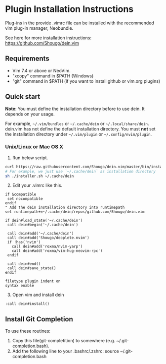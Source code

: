 # Plugin Installation Instructions

Plug-ins in the provide .vimrc file can be installed with
the recommended vim plug-in manager, Neobundle.

See here for more installation instructions: https://github.com/Shougo/dein.vim

## Requirements

- Vim 7.4 or above or NeoVim.
- "xcopy" command in $PATH (Windows)
- "git" command in $PATH (if you want to install github or vim.org plugins)

## Quick start

**Note**: You must define the installation directory before to use dein.  It
depends on your usage.

For example, `~/.vim/bundles` or `~/.cache/dein` or `~/.local/share/dein`.
dein.vim has not define the default installation directory.
You must **not** set the installation directory under `~/.vim/plugin` or
`~/.config/nvim/plugin`.

### Unix/Linux or Mac OS X

1. Run below script.

```sh
curl https://raw.githubusercontent.com/Shougo/dein.vim/master/bin/installer.sh > installer.sh
# For example, we just use `~/.cache/dein` as installation directory
sh ./installer.sh ~/.cache/dein
```

2. Edit your .vimrc like this.

```vim
if &compatible
 set nocompatible
endif
" Add the dein installation directory into runtimepath
set runtimepath+=~/.cache/dein/repos/github.com/Shougo/dein.vim

if dein#load_state('~/.cache/dein')
 call dein#begin('~/.cache/dein')

 call dein#add('~/.cache/dein')
 call dein#add('Shougo/deoplete.nvim')
 if !has('nvim')
   call dein#add('roxma/nvim-yarp')
   call dein#add('roxma/vim-hug-neovim-rpc')
 endif

 call dein#end()
 call dein#save_state()
endif

filetype plugin indent on
syntax enable
```

3. Open vim and install dein

```vim
:call dein#install()
```

## Install Git Completion
To use these routines:

   1) Copy this file(git-completition) to somewhere (e.g. ~/.git-completion.bash).
   2) Add the following line to your .bashrc/.zshrc:
       source ~/.git-completion.bash
